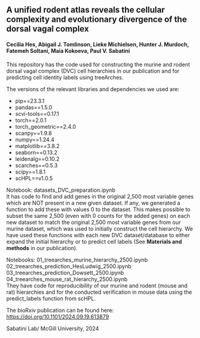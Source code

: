 ## A unified rodent atlas reveals the cellular complexity and evolutionary divergence of the dorsal vagal complex
#### Cecilia Hes, Abigail J. Tomlinson, Lieke Michielsen, Hunter J. Murdoch, Fatemeh Soltani, Maia Kokoeva, Paul V. Sabatini

This repository has the code used for constructing the murine and rodent dorsal vagal complex (DVC) cell hierarchies in our publication and for predicting cell identity labels using treeArches.

The versions of the relevant libraries and dependencies we used are:
- pip==23.3.1
- pandas==1.5.0
- scvi-tools==0.17.1
- torch==2.0.1
- torch_geometric==2.4.0
- scanpy==1.9.8
- numpy==1.24.4
- matplotlib==3.8.2
- seaborn==0.13.2
- leidenalg==0.10.2
- scarches==0.5.3
- scipy==1.8.1
- scHPL==v1.0.5

Notebook: datasets_DVC_preparation.ipynb \
It has code to find and add genes in the original 2,500 most variable genes which are NOT present in a new given dataset. If any, we generated a function to add these with values 0 to the dataset.
This makes possible to subset the same 2,500 (even with 0 counts for the added genes) on each new dataset to match the original 2,500 most variable genes from our murine dataset, which was used to initially construct the cell hierarchy.
We have used these functions with each new DVC dataset/database to either expand the initial hierarchy or to predict cell labels (See **Materials and methods** in our publication).

Notebooks: 01_treearches_murine_hierarchy_2500.ipynb \
           02_treearches_prediction_HesLudwig_2500.ipynb \
           03_treearches_prediction_Dowsett_2500.ipynb \
           04_treearches_mouse_rat_hierarchy_2500.ipynb \
They have code for reproducibility of our murine and rodent (mouse and rat) hierarchies and for the conducted verification in mouse data using the predict_labels function from scHPL.

The bioRxiv publication can be found here: https://doi.org/10.1101/2024.09.19.613879

Sabatini Lab/ McGill University, 2024
